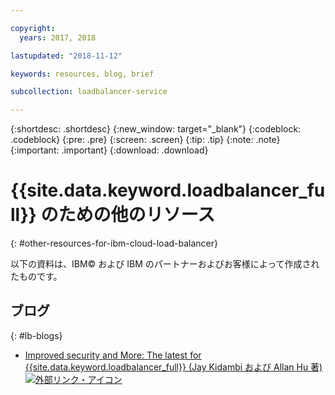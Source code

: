 ```yaml
---

copyright:
  years: 2017, 2018

lastupdated: "2018-11-12"

keywords: resources, blog, brief

subcollection: loadbalancer-service

---
```


{:shortdesc: .shortdesc}
{:new_window: target="_blank"}
{:codeblock: .codeblock}
{:pre: .pre}
{:screen: .screen}
{:tip: .tip}
{:note: .note}
{:important: .important}
{:download: .download}

# {{site.data.keyword.loadbalancer_full}} のための他のリソース
{: #other-resources-for-ibm-cloud-load-balancer}

以下の資料は、IBM© および IBM のパートナーおよびお客様によって作成されたものです。

## ブログ
{: #lb-blogs}

 * [Improved security and More: The latest for {{site.data.keyword.loadbalancer_full}} (Jay Kidambi および Allan Hu 著) ![外部リンク・アイコン](../../icons/launch-glyph.svg "外部リンク・アイコン")](https://www.ibm.com/blogs/bluemix/2018/04/updates-cloud-load-balancer/)
